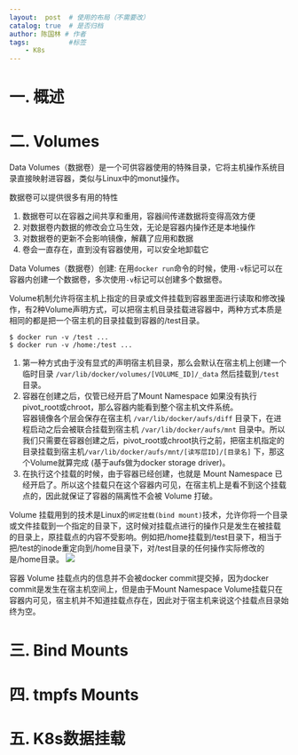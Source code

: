 ```yaml
---
layout:  post  # 使用的布局（不需要改）
catalog: true  # 是否归档
author: 陈国林 # 作者
tags:          #标签
    - K8s
---
```


# 一. 概述


# 二. Volumes
Data Volumes（数据卷）是一个可供容器使用的特殊目录，它将主机操作系统目录直接映射进容器，类似与Linux中的monut操作。

数据卷可以提供很多有用的特性  
1. 数据卷可以在容器之间共享和重用，容器间传递数据将变得高效方便
2. 对数据卷内数据的修改会立马生效，无论是容器内操作还是本地操作
3. 对数据卷的更新不会影响镜像，解藕了应用和数据
4. 卷会一直存在，直到没有容器使用，可以安全地卸载它

Data Volumes（数据卷）创建: 在用`docker run`命令的时候，使用`-v`标记可以在容器内创建一个数据卷，多次使用`-v`标记可以创建多个数据卷。

Volume机制允许将宿主机上指定的目录或文件挂载到容器里面进行读取和修改操作，有2种Volume声明方式，可以把宿主机目录挂载进容器中，两种方式本质是相同的都是把一个宿主机的目录挂载到容器的/test目录。
```
$ docker run -v /test ...
$ docker run -v /home:/test ...
```

1. 第一种方式由于没有显式的声明宿主机目录，那么会默认在宿主机上创建一个临时目录 `/var/lib/docker/volumes/[VOLUME_ID]/_data` 然后挂载到`/test` 目录。
2. 容器在创建之后，仅管已经开启了Mount Namespace 如果没有执行pivot_root或chroot，那么容器内能看到整个宿主机文件系统。  
容器镜像各个层会保存在宿主机 `/var/lib/docker/aufs/diff` 目录下，在进程启动之后会被联合挂载到宿主机 `/var/lib/docker/aufs/mnt` 目录中。所以我们只需要在容器创建之后，pivot_root或chroot执行之前，把宿主机指定的目录挂载到宿主机`/var/lib/docker/aufs/mnt/[读写层ID]/[目录名]` 下，那这个Volume就算完成 (基于aufs做为docker storage driver)。
3. 在执行这个挂载的时候，由于容器已经创建，也就是 Mount Namespace 已经开启了。所以这个挂载只在这个容器内可见，在宿主机上是看不到这个挂载点的，因此就保证了容器的隔离性不会被 Volume 打破。

Volume 挂载用到的技术是Linux的`绑定挂载(bind mount)`技术，允许你将一个目录或文件挂载到一个指定的目录下，这时候对挂载点进行的操作只是发生在被挂载
的目录上，原挂载点的内容不受影响。例如把/home挂载到/test目录下，相当于把/test的inode重定向到/home目录下，对/test目录的任何操作实际修改的是/home目录。
![](https://static001.geekbang.org/resource/image/95/c6/95c957b3c2813bb70eb784b8d1daedc6.png)

容器 Volume 挂载点内的信息并不会被docker commit提交掉，因为docker commit是发生在宿主机空间上，但是由于Mount Namespace Volume挂载只在容器内可见，宿主机并不知道挂载点存在，因此对于宿主机来说这个挂载点目录始终为空。

# 三. Bind Mounts

# 四. tmpfs Mounts

# 五. K8s数据挂载


